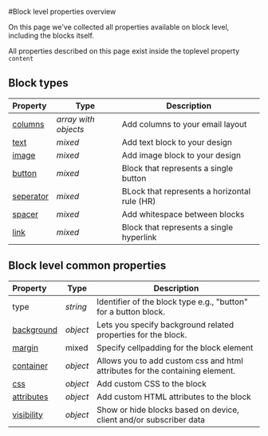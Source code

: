 #Block level properties overview

On this page we've collected all properties available on block level, including 
the blocks itself.

All properties described on this page exist inside the toplevel property `content`

## Block types

| Property | Type | Description                                                                                             |
|:---------|------|---------------------------------------------------------------------------------------------------------|
| [columns](ResponsiveEmail/json/block-columns) | _array with objects_ | Add columns to your email layout    |
| [text](ResponsiveEmail/json/block-text) | _mixed_ | Add text block to your design                          |
| [image](ResponsiveEmail/json/block-image) | _mixed_ | Add image block to your design                       |
| [button](ResponsiveEmail/json/block-button) | _mixed_ | Block that represents a single button              |
| [seperator](ResponsiveEmail/json/block-seperator) | _mixed_ | BLock that represents a horizontal rule (HR) |
| [spacer](ResponsiveEmail/json/block-spacer) | _mixed_ | Add whitespace between blocks                      |
| [link](ResponsiveEmail/json/block-link) | _mixed_ | Block that represents a single hyperlink               |

## Block level common properties 

| Property | Type | Description                                                                                                                                                    |
|:---------|------|----------------------------------------------------------------------------------------------------------------------------------------------------------------|
| type | _string_ | Identifier of the block type e.g., "button" for a button block.                                                                                                |
| [background](ResponsiveEmail/json/block-level-content-and-style-properties#background) | _object_ | Lets you specify background related properties for the block. |
| [margin](ResponsiveEmail/json/block-level-content-and-style-properties#margin) | mixed | Specify cellpadding for the block element                                |
| [container](ResponsiveEmail/json/property-container) | _object_ | Allows you to add custom css and html attributes for the containing element.                    |
| [css](ResponsiveEmail/json/property-css) | _object_ | Add custom CSS to the block                                                                                 |
| [attributes](ResponsiveEmail/json/property-attributes) | _object_ | Add custom HTML attributes to the block                                                       |
| [visibility](ResponsiveEmail/json/property-visibility) | _object_ | Show or hide blocks based on device, client and/or subscriber data                            |
